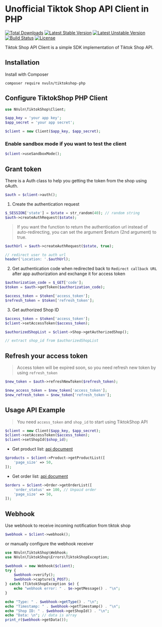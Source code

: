 # Unofficial Tiktok Shop API Client in PHP

[![Total Downloads](https://poser.pugx.org/nvuln/tiktokshop-php/downloads)](https://packagist.org/packages/nvuln/tiktokshop-php) 
[![Latest Stable Version](https://poser.pugx.org/nvuln/tiktokshop-php/v/stable)](https://packagist.org/packages/nvuln/tiktokshop-php) 
[![Latest Unstable Version](https://poser.pugx.org/nvuln/tiktokshop-php/v/unstable)](https://packagist.org/packages/nvuln/tiktokshop-php)
[![Build Status](https://img.shields.io/github/actions/workflow/status/nvuln/tiktokshop-php/ci.yml?branch=master&label=ci%20build&style=flat-square)](https://github.com/nvuln/tiktokshop-php/actions?query=workflow%3ATest)
[![License](https://poser.pugx.org/nvuln/tiktokshop-php/license)](https://packagist.org/packages/nvuln/tiktokshop-php)

Tiktok Shop API Client is a simple SDK implementation of Tiktok Shop API.

## Installation

Install with Composer

```shell
composer require nvuln/tiktokshop-php
```

## Configure TiktokShop PHP Client

```php
use NVuln\TiktokShop\Client;

$app_key = 'your app key';
$app_secret = 'your app secret';

$client = new Client($app_key, $app_secret);
```

### Enable sandbox mode if you want to test the client

```php
$client->useSandboxMode();
```

## Grant token

There is a Auth class to help you getting the token from the shop using oAuth.

```php
$auth = $client->auth();
```

1) Create the authentication request

```php
$_SESSION['state'] = $state = str_random(40); // random string
$auth->createAuthRequest($state);
```

> If you want the function to return the authentication url instead of auto-redirecting, you can set the argument $return (2nd argument) to true.

```php
$authUrl = $auth->createAuthRequest($state, true);

// redirect user to auth url
header('Location: '.$authUrl);
```

2) Get authentication code when redirected back to `Redirect callback URL` after app authorization and exchange it for access token

```php
$authorization_code = $_GET['code'];
$token = $auth->getToken($authorization_code);

$access_token = $token['access_token'];
$refresh_token = $token['refresh_token'];
```

3) Get authorized Shop ID

```php
$access_token = $token['access_token'];
$client->setAccessToken($access_token);

$authorizedShopList = $client->Shop->getAuthorizedShop();

// extract shop_id from $authorizedShopList
```

## Refresh your access token

> Access token will be expired soon, so you need refresh new token by using `refresh_token`

```php
$new_token = $auth->refreshNewToken($refresh_token);

$new_access_token = $new_token['access_token'];
$new_refresh_token = $new_token['refresh_token'];
```
## Usage API Example

> You need `access_token` and `shop_id` to start using TiktokShop API

```php
$client = new Client($app_key, $app_secret);
$client->setAccessToken($access_token);
$client->setShopId($shop_id);
```

* Get product list: [api document](https://developers.tiktok-shops.com/documents/document/237487)

```php
$products = $client->Product->getProductList([
    'page_size' => 50,
]);
```

* Get order list: [api document](https://developers.tiktok-shops.com/documents/document/237434)

```php
$orders = $client->Order->getOrderList([
    'order_status' => 100, // Unpaid order
    'page_size' => 50,
]);
```

## Webhook

Use webhook to receive incoming notification from tiktok shop

```php
$webhook = $client->webhook();
```

or manually configure the webhook receiver

```php
use NVuln\TiktokShop\Webhook;
use NVuln\TiktokShop\Errors\TiktokShopException;

$webhook = new Webhook($client);
try {
    $webhook->verify();
    $webhook->capture($_POST);
} catch (TiktokShopException $e) {
    echo "webhook error: " . $e->getMessage() . "\n";
}
```

```php
echo "Type: " . $webhook->getType() . "\n";
echo "Timestamp: " . $webhook->getTimestamp() . "\n";
echo "Shop ID: " . $webhook->getShopId() . "\n";
echo "Data: \n"; // data is array
print_r($webhook->getData());

```
